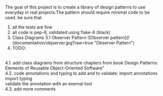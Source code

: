 The goal of this project is to create a library of design patterns to use everyday in real projects.The pattern should require minimal code to be used.
be sure that
1. all the tests are fine
2. all code is pep-8, validated using flake-8 (black) 
3. Class Diagrams
3.1 Observer Pattern
![Observer pattern](!(documentation/objserver.jpg?raw=true "Observer Pattern")
4. TODO:
<br/>
4.1. add class diagrams from structure chapters from book Design Patterns: Elements of Reusable Object-Oriented Software"<br/>
4.2. code annotations and typing to add and to validate: 
import annotations<br/>
import typing<br/>
validate the annotation with an exernal tool<br/>
4.3. add more comments<br/>